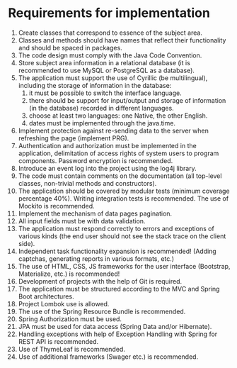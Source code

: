 # Requirements for implementation
1. Create classes that correspond to essence of the subject area.
2. Classes and methods should have names that reflect their functionality and should be spaced in packages.
3. The code design must comply with the Java Code Convention.
4. Store subject area information in a relational database (it is recommended to use MySQL or PostgreSQL as a database).
5. The application must support the use of Cyrillic (be multilingual), including the storage of information in the database:
    1. it must be possible to switch the interface language.
    2. there should be support for input/output and storage of information (in the database) recorded in different languages.
    3. choose at least two languages: one Native, the other English.
    4. dates must be implemented through the java.time.
6. Implement protection against re-sending data to the server when refreshing the page (implement PRG).
7. Authentication and authorization must be implemented in the application, delimitation of access rights of system users to program components. Password encryption is recommended.
8. Introduce an event log into the project using the log4j library.
9. The code must contain comments on the documentation (all top-level classes, non-trivial methods and constructors).
10. The application should be covered by modular tests (minimum coverage percentage 40%). Writing integration tests is recommended. The use of Mockito is recommended.
11. Implement the mechanism of data pages pagination.
12. All input fields must be with data validation.
13. The application must respond correctly to errors and exceptions of various kinds (the end user should not see the stack trace on the client side).
14. Independent task functionality expansion is recommended! (Adding captchas, generating reports in various formats, etc.)
15. The use of HTML, CSS, JS frameworks for the user interface (Bootstrap, Materialize, etc.) is recommended!
16. Development of projects with the help of Git is required.
17. The application must be structured according to the MVC and Spring Boot architectures.
18. Project Lombok use is allowed.
19. The use of the Spring Resource Bundle is recommended.
20. Spring Authorization must be used.
21. JPA must be used for data access (Spring Data and/or Hibernate).
22. Handling exceptions with help of Exception Handling with Spring for REST API is recommended.
23. Use of ThymeLeaf is recommended.
24. Use of additional frameworks (Swager etc.) is recommended.
